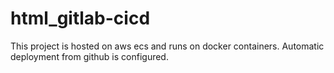 # html_gitlab-cicd
This project is hosted on aws ecs and runs on docker containers. Automatic deployment from github is configured.

